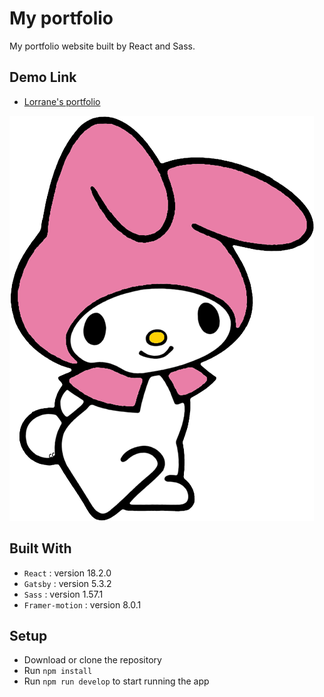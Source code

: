 # My portfolio

My portfolio website built by React and Sass.

## Demo Link

- [Lorrane's portfolio](https://lorrane-parrilla.vercel.app/)

![The top image](./src/images/logo.png)

## Built With

- `React` : version 18.2.0
- `Gatsby` : version 5.3.2
- `Sass` : version 1.57.1
- `Framer-motion` : version 8.0.1


## Setup

- Download or clone the repository
- Run `npm install`
- Run `npm run develop` to start running the app

